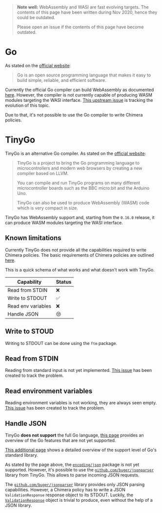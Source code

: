 > **Note well:** WebAssembly and WASI are fast evolving targets. The contents
> of this page have been written during Nov 2020, hence they could be outdated.
>
> Please open an issue if the contents of this page have become outdated.

# Go

As stated on the [official website](https://golang.org/):

> Go is an open source programming language that makes it easy to build simple,
> reliable, and efficient software.

Currently the official Go compiler can build WebAssembly as documented
[here](https://github.com/golang/go/wiki/WebAssembly). However, the compiler is
not currently capable of producing WASM modules targeting the WASI interface.
[This upstream issue](https://github.com/golang/go/issues/31105) is tracking
the evolution of this topic.

Due to that, it's not possible to use the Go compiler to write Chimera policies.

# TinyGo

TinyGo is an alternative Go compiler. As stated on the [official website](https://tinygo.org/):

> TinyGo is a project to bring the Go programming language to microcontrollers
> and modern web browsers by creating a new compiler based on LLVM.
>
> You can compile and run TinyGo programs on many different microcontroller
> boards such as the BBC micro:bit and the Arduino Uno.
>
> TinyGo can also be used to produce WebAssembly (WASM) code which is very
> compact in size.

TinyGo has WebAssembly support and, starting from the `0.16.0` release, it
can produce WASM modules targeting the WASI interface.

## Known limitations

Currently TinyGo does not provide all the capabilities required to
write Chimera policies. The basic requirements of Chimera policies are outlined
[here](/writing_policies/index.html#recap).

This is a quick schema of what works and what doesn't work with TinyGo.

Capability         | Status |
-------------------|--------|
Read from STDIN    |   ❌   |
Write to STDOUT    |   ✅   |
Read env variables |   ❌   |
Handle JSON        |   😒   |

## Write to STOUD

Writing to STDOUT can be done using the `ftm` package.

## Read from STDIN

Reading from standard input is not yet implemented.
[This issue](https://github.com/tinygo-org/tinygo/issues/1505) has been created
to track the problem.

## Read environment variables

Reading environment variables is not working, they are always seen empty.
[This issue](https://github.com/tinygo-org/tinygo/issues/1504) has been created
to track the problem.

## Handle JSON

TinyGo **does not support** the full Go language, [this page](https://tinygo.org/lang-support/)
provides an overview of the Go features that are not yet supported.

[This additional page](https://tinygo.org/lang-support/stdlib/) shows a detailed
overview of the support level of Go's standard library.

As stated by the page above, the [`encoding/json`](https://golang.org/pkg/encoding/json/) package is not yet supported.
However, it's possible to use the [`github.com/buger/jsonparser`](https://github.com/buger/jsonparser)
library from TinyGo. This allows to parse incoming JSON requests.

The [`github.com/buger/jsonparser`](https://github.com/buger/jsonparser) library
provides only JSON parsing capabilities.  However, a Chimera policy has to write
a JSON `ValidationResponse` response object to its STDOUT.
Luckily, the [`ValidationResponse`](/writing_policies/index.html#the-validationresponse-object)
object is trivial to produce, even without the help of a JSON library.
